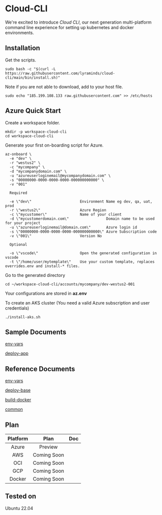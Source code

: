 # Cloud-CLI

We're excited to introduce *Cloud CLI*, our next generation multi-platform command line experience for setting up kubernetes and docker environments.



## Installation

Get the scripts.
``````
sudo bash -c "$(curl -L https://raw.githubusercontent.com/lyraminds/cloud-cli/main/bin/install.sh)"
``````

Note if you are not able to download, add to your host file.

``````
sudo echo "185.199.108.133 raw.githubusercontent.com" >> /etc/hosts
``````


## Azure Quick Start 


Create a workspace folder.

``````
mkdir -p workspace-cloud-cli
cd workspace-cloud-cli
``````

Generate your first on-boarding script for Azure.


``````
az-onboard \
  -e "dev" \
  -r "westus2" \
  -c "mycompany" \
  -d "mycompanydomain.com" \
  -u "azureuserloginemail@mycompanydomain.com" \
  -s "00000000-0000-0000-0000-000000000000" \
  -v "001" 
``````


``````
  Required

  -e \"dev\"                      Environment Name eg dev, qa, uat, prod 
  -r \"westus2\"                  Azure Region
  -c \"mycustomer\"               Name of your client
  -d \"mycustomerdomain.com\"                 Domain name to be used for your project
  -u \"azureuserloginemail@domain.com\"       Azure login id
  -s \"00000000-0000-0000-0000-000000000000\" Azure Subscription code
  -v \"001\"                      Version No

  Optional

  -o \"vscode\"                   Open the generated configuration in vscode
  -t \"/home/user/mytemplate\"    Use your custom template, replaces overrides.env and install-* files. 
``````

Go to the generated directory

``````
cd ~/workspace-cloud-cli/accounts/mycompany/dev-westus2-001

``````

Your configurations are stored in **az.env**


To create an AKS cluster (You need a valid Azure subscription and user credentials)
``````
./install-aks.sh 
``````

## Sample Documents

[env-vars](/doc/tutorial/env-vars-sample.md)

[deploy-app](/doc/tutorial/deploy-app-sample.md)


## Reference Documents

[env-vars](/doc/env-vars.md)

[deploy-base](/doc/deploy-base.md)

[build-docker](/doc/build-docker.md)

[common](/doc/common.md)


## Plan

| Platform   | Plan        | Doc |
|:---------------:|:------------:|:------------|
| Azure       | Preview  |  |
| AWS  | Coming Soon | |
| OCI | Coming Soon   | |
| GCP | Coming Soon    | |
| Docker  | Coming Soon   | |

## Tested on

Ubuntu 22.04
